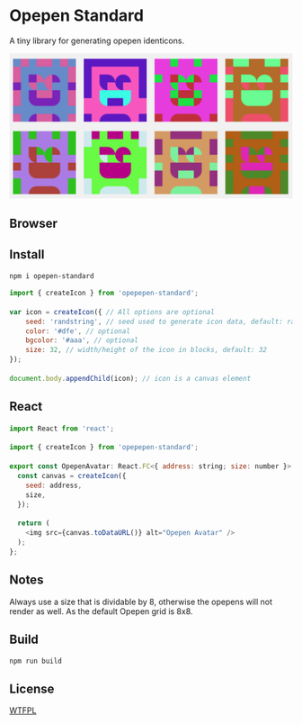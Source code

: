 Opepen Standard
========

A tiny library for generating opepen identicons.

![Sample blockies image](https://raw.githubusercontent.com/Zapper-fi/opepen-standard/master/examples/sample.png "Opepen")

Browser
---

Install
-----

    npm i opepen-standard


```javascript
import { createIcon } from 'opepepen-standard';

var icon = createIcon({ // All options are optional
    seed: 'randstring', // seed used to generate icon data, default: random
    color: '#dfe', // optional
    bgcolor: '#aaa', // optional
    size: 32, // width/height of the icon in blocks, default: 32
});

document.body.appendChild(icon); // icon is a canvas element
```

React
---

```javascript
import React from 'react';

import { createIcon } from 'opepepen-standard';

export const OpepenAvatar: React.FC<{ address: string; size: number }> = ({ address, size }) => {
  const canvas = createIcon({
    seed: address,
    size,
  });

  return (
    <img src={canvas.toDataURL()} alt="Opepen Avatar" />
  );
};

```
Notes
-----

Always use a size that is dividable by 8, otherwise the opepens will not render as well. As the default Opepen grid is 8x8.


Build
-----

    npm run build

License
-------

[WTFPL](http://www.wtfpl.net/)
